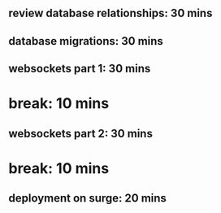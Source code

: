 ## review database relationships: 30 mins

## database migrations: 30 mins

## websockets part 1: 30 mins

# break: 10 mins

## websockets part 2: 30 mins

# break: 10 mins

## deployment on surge: 20 mins